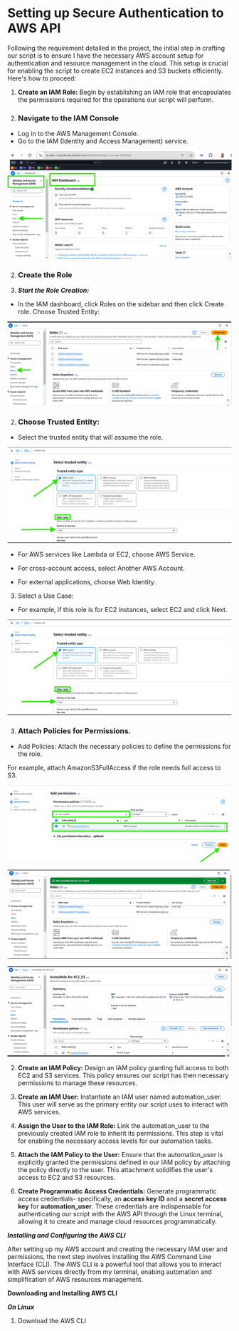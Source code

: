 # Setting up Secure Authentication to AWS API

Following the requirement detailed in the project, the initial step in crafting our script is to ensure I have the necessary AWS account setup for authentication and resource management in the cloud. This setup is crucial for enabling the script to create EC2 instances and S3 buckets efficiently. Here's how to proceed:

1. **Create an IAM Role:** Begin by establishing an IAM role that encapsulates the permissions required for the operations our script will perform.

1. ### Navigate to the IAM Console

- Log in to the AWS Management Console.
- Go to the IAM (Identity and Access Management) service.

![The image shows the IAM role created](image/images/IAM-dashboard-role.png)

2. ### Create the Role

1. ***Start the Role Creation:***

- In the IAM dashboard, click Roles on the sidebar and then click Create role.
Choose Trusted Entity:

![The image shows the selection and creation of the role](image/images/create-role.png)

2. ### Choose Trusted Entity:

- Select the trusted entity that will assume the role.

![The image shows the selection of the trusted entity for the role](image/images/create-role1.png)

- For AWS services like Lambda or EC2, choose AWS Service.

- For cross-account access, select Another AWS Account.

- For external applications, choose Web Identity.

3. Select a Use Case:

- For example, if this role is for EC2 instances, select EC2 and click Next.

![The image shows the selection of the trusted entity for the role](image/images/create-role1.png)

3. ### Attach Policies for Permissions.

- Add Policies:
Attach the necessary policies to define the permissions for the role.


For example, attach AmazonS3FullAccess if the role needs full access to S3.

![The image shows the policy permissions attached role](image/images/roles-add-permission.png)


![The image shows the policy permissions attached role](image/images/IAM-role-created.png)

![The image shows the policy permissions attached role](image/images/role-created.png)


2. **Create an IAM Policy:** Design an IAM policy granting full access to both EC2 and S3 services. This policy ensures our script has then necessary permissions to manage these resources.

3. **Create an IAM User:** Instantiate an IAM user named automation_user. This user will serve as the primary entity our script uses to interact with AWS services.

4. **Assign the User to the IAM Role:** Link the automation_user to the previously created IAM role to inherit its permissions. This step is vital for enabling the necessary access levels for our automation tasks.


5. **Attach the IAM Policy to the User:** Ensure that the automation_user is explicitly granted the permissions defined in our IAM policy by attaching the policy directly to the user. This attachment solidifies the user's access to EC2 and S3 resources.

6. **Create Programmatic Access Credentials:** Generate programmatic access credentials- specifically, an **access key ID** and a **secret access key** for **automation_user**. These credentials are indispensable for authenticating our script with the AWS API through the Linux terminal, allowing it to create and manage cloud resources programmatically.


***Installing and Configuring the AWS CLI***

After setting up my AWS account and creating the necessary IAM user and permissions, the next step involves installing the AWS Command Line Interface (CLI). The AWS CLI is a powerful tool that allows you to interact with AWS services directly from my terminal, enabing automation and simplification of AWS resources management.

**Downloading and Installing AWS CLI**

***On Linux***

1. Download the AWS CLI 

